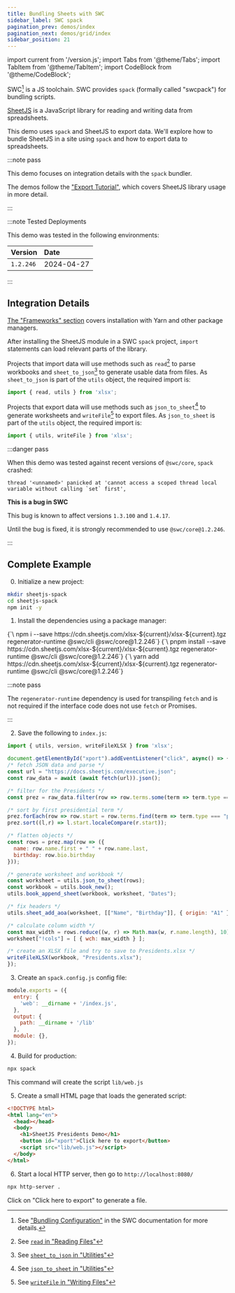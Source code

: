 ```yaml
---
title: Bundling Sheets with SWC
sidebar_label: SWC spack
pagination_prev: demos/index
pagination_next: demos/grid/index
sidebar_position: 21
---
```


import current from '/version.js';
import Tabs from '@theme/Tabs';
import TabItem from '@theme/TabItem';
import CodeBlock from '@theme/CodeBlock';

SWC[^1] is a JS toolchain. SWC provides `spack` (formally called "swcpack") for
bundling scripts.

[SheetJS](https://sheetjs.com) is a JavaScript library for reading and writing
data from spreadsheets.

This demo uses `spack` and SheetJS to export data. We'll explore how to bundle
SheetJS in a site using `spack` and how to export data to spreadsheets.

:::note pass

This demo focuses on integration details with the `spack` bundler.

The demos follow the ["Export Tutorial"](/docs/getting-started/examples/export),
which covers SheetJS library usage in more detail.

:::

:::note Tested Deployments

This demo was tested in the following environments:

| Version   | Date       |
|:----------|:-----------|
| `1.2.246` | 2024-04-27 |

:::

## Integration Details

[The "Frameworks" section](/docs/getting-started/installation/frameworks) covers
installation with Yarn and other package managers.

After installing the SheetJS module in a SWC `spack` project, `import`
statements can load relevant parts of the library.

Projects that import data will use methods such as `read`[^2] to parse workbooks
and `sheet_to_json`[^3] to generate usable data from files. As `sheet_to_json`
is part of the `utils` object, the required import is:

```js
import { read, utils } from 'xlsx';
```

Projects that export data will use methods such as `json_to_sheet`[^4] to
generate worksheets and `writeFile`[^5] to export files. As `json_to_sheet` is
part of the `utils` object, the required import is:

```js
import { utils, writeFile } from 'xlsx';
```

:::danger pass

When this demo was tested against recent versions of `@swc/core`, `spack` crashed:

```
thread '<unnamed>' panicked at 'cannot access a scoped thread local variable without calling `set` first',
```

**This is a bug in SWC**

This bug is known to affect versions `1.3.100` and `1.4.17`.

Until the bug is fixed, it is strongly recommended to use `@swc/core@1.2.246`.

:::

## Complete Example

0) Initialize a new project:

```bash
mkdir sheetjs-spack
cd sheetjs-spack
npm init -y
```

1) Install the dependencies using a package manager:

<Tabs groupId="pm">
  <TabItem value="npm" label="npm">
<CodeBlock language="bash">{`\
npm i --save https://cdn.sheetjs.com/xlsx-${current}/xlsx-${current}.tgz regenerator-runtime @swc/cli @swc/core@1.2.246`}
</CodeBlock>
  </TabItem>
  <TabItem value="pnpm" label="pnpm">
<CodeBlock language="bash">{`\
pnpm install --save https://cdn.sheetjs.com/xlsx-${current}/xlsx-${current}.tgz regenerator-runtime @swc/cli @swc/core@1.2.246`}
</CodeBlock>
  </TabItem>
  <TabItem value="yarn" label="Yarn" default>
<CodeBlock language="bash">{`\
yarn add https://cdn.sheetjs.com/xlsx-${current}/xlsx-${current}.tgz regenerator-runtime @swc/cli @swc/core@1.2.246`}
</CodeBlock>
  </TabItem>
</Tabs>

:::note pass

The `regenerator-runtime` dependency is used for transpiling `fetch` and is not
required if the interface code does not use `fetch` or Promises.

:::

2) Save the following to `index.js`:

```js title="index.js"
import { utils, version, writeFileXLSX } from 'xlsx';

document.getElementById("xport").addEventListener("click", async() => {
/* fetch JSON data and parse */
const url = "https://docs.sheetjs.com/executive.json";
const raw_data = await (await fetch(url)).json();

/* filter for the Presidents */
const prez = raw_data.filter(row => row.terms.some(term => term.type === "prez"));

/* sort by first presidential term */
prez.forEach(row => row.start = row.terms.find(term => term.type === "prez").start);
prez.sort((l,r) => l.start.localeCompare(r.start));

/* flatten objects */
const rows = prez.map(row => ({
  name: row.name.first + " " + row.name.last,
  birthday: row.bio.birthday
}));

/* generate worksheet and workbook */
const worksheet = utils.json_to_sheet(rows);
const workbook = utils.book_new();
utils.book_append_sheet(workbook, worksheet, "Dates");

/* fix headers */
utils.sheet_add_aoa(worksheet, [["Name", "Birthday"]], { origin: "A1" });

/* calculate column width */
const max_width = rows.reduce((w, r) => Math.max(w, r.name.length), 10);
worksheet["!cols"] = [ { wch: max_width } ];

/* create an XLSX file and try to save to Presidents.xlsx */
writeFileXLSX(workbook, "Presidents.xlsx");
});
```

3) Create an `spack.config.js` config file:

```js title="spack.config.js"
module.exports = ({
  entry: {
    'web': __dirname + '/index.js',
  },
  output: {
    path: __dirname + '/lib'
  },
  module: {},
});
```

4) Build for production:

```bash
npx spack
```

This command will create the script `lib/web.js`

5) Create a small HTML page that loads the generated script:

```html title="index.html"
<!DOCTYPE html>
<html lang="en">
  <head></head>
  <body>
    <h1>SheetJS Presidents Demo</h1>
    <button id="xport">Click here to export</button>
    <script src="lib/web.js"></script>
  </body>
</html>
```

6) Start a local HTTP server, then go to `http://localhost:8080/`

```bash
npx http-server .
```

Click on "Click here to export" to generate a file.

[^1]: See ["Bundling Configuration"](https://swc.rs/docs/configuration/bundling) in the SWC documentation for more details.
[^2]: See [`read` in "Reading Files"](/docs/api/parse-options)
[^3]: See [`sheet_to_json` in "Utilities"](/docs/api/utilities/array#array-output)
[^4]: See [`json_to_sheet` in "Utilities"](/docs/api/utilities/array#array-of-objects-input)
[^5]: See [`writeFile` in "Writing Files"](/docs/api/write-options)